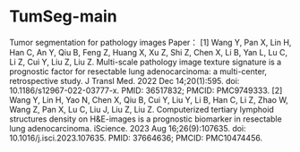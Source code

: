# TumSeg-main
Tumor segmentation for pathology images
Paper：
[1] Wang Y, Pan X, Lin H, Han C, An Y, Qiu B, Feng Z, Huang X, Xu Z, Shi Z, Chen X, Li B, Yan L, Lu C, Li Z, Cui Y, Liu Z, Liu Z. Multi-scale pathology image texture signature is a prognostic factor for resectable lung adenocarcinoma: a multi-center, retrospective study. J Transl Med. 2022 Dec 14;20(1):595. doi: 10.1186/s12967-022-03777-x. PMID: 36517832; PMCID: PMC9749333.
[2] Wang Y, Lin H, Yao N, Chen X, Qiu B, Cui Y, Liu Y, Li B, Han C, Li Z, Zhao W, Wang Z, Pan X, Lu C, Liu J, Liu Z, Liu Z. Computerized tertiary lymphoid structures density on H&E-images is a prognostic biomarker in resectable lung adenocarcinoma. iScience. 2023 Aug 16;26(9):107635. doi: 10.1016/j.isci.2023.107635. PMID: 37664636; PMCID: PMC10474456.
